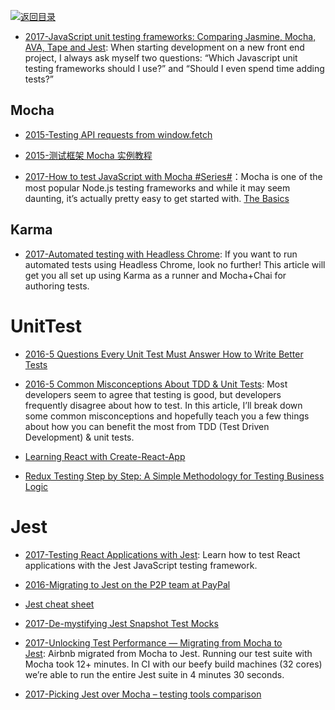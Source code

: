 [![返回目录](https://user-images.githubusercontent.com/5803001/38079637-ff0abcf0-3371-11e8-9b76-ad651620afc7.jpg)](https://github.com/wxyyxc1992/Awesome-Links)

* [2017-JavaScript unit testing frameworks: Comparing Jasmine, Mocha, AVA, Tape and Jest](https://parg.co/bJ5): When starting development on a new front end project, I always ask myself two questions: “Which Javascript unit testing frameworks should I use?” and “Should I even spend time adding tests?”

## Mocha

* [2015-Testing API requests from window.fetch](https://rjzaworski.com/2015/06/testing-api-requests-from-window-fetch)

* [2015-测试框架 Mocha 实例教程](http://www.ruanyifeng.com/blog/2015/12/a-mocha-tutorial-of-examples.html)

* [2017-How to test JavaScript with Mocha #Series#](https://parg.co/bL5)：Mocha is one of the most popular Node.js testing frameworks and while it may seem daunting, it’s actually pretty easy to get started with. [The Basics](https://parg.co/bL5)

## Karma

* [2017-Automated testing with Headless Chrome](https://parg.co/beo): If you want to run automated tests using Headless Chrome, look no further! This article will get you all set up using Karma as a runner and Mocha+Chai for authoring tests.

# UnitTest

* [2016-5 Questions Every Unit Test Must Answer How to Write Better Tests](https://parg.co/bh4)

* [2016-5 Common Misconceptions About TDD & Unit Tests](https://parg.co/b4S): Most developers seem to agree that testing is good, but developers frequently disagree about how to test. In this article, I’ll break down some common misconceptions and hopefully teach you a few things about how you can benefit the most from TDD (Test Driven Development) & unit tests.

* [Learning React with Create-React-App](https://parg.co/bhf)

* [Redux Testing Step by Step: A Simple Methodology for Testing Business Logic](https://parg.co/b41)

# Jest

* [2017-Testing React Applications with Jest](https://auth0.com/blog/testing-react-applications-with-jest/): Learn how to test React applications with the Jest JavaScript testing framework.

* [2016-Migrating to Jest on the P2P team at PayPal](http://6me.us/N9Fl)

- [Jest cheat sheet](http://6me.us/KBnw6N)

- [2017-De-mystifying Jest Snapshot Test Mocks](https://parg.co/b4i)

* [2017-Unlocking Test Performance — Migrating from Mocha to Jest](https://parg.co/b90): Airbnb migrated from Mocha to Jest. Running our test suite with Mocha took 12+ minutes. In CI with our beefy build machines (32 cores) we’re able to run the entire Jest suite in 4 minutes 30 seconds.

- [2017-Picking Jest over Mocha – testing tools comparison](https://parg.co/bIM)
